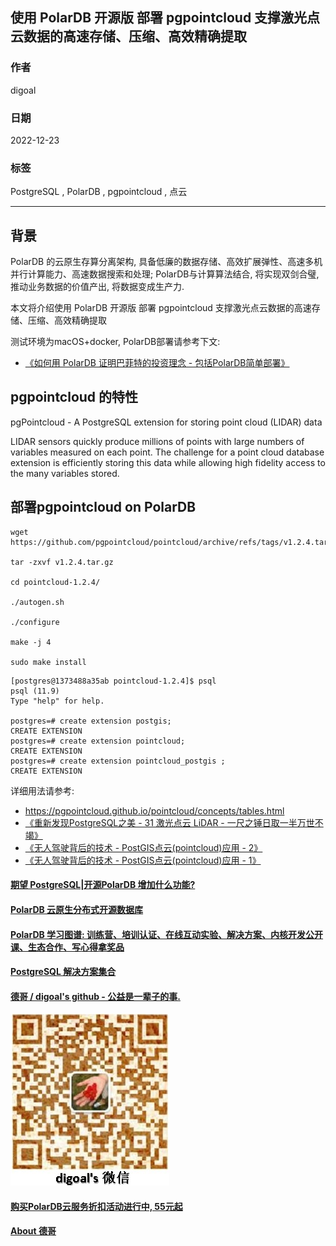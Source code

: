 ## 使用 PolarDB 开源版 部署 pgpointcloud 支撑激光点云数据的高速存储、压缩、高效精确提取    
              
### 作者              
digoal              
              
### 日期              
2022-12-23              
              
### 标签              
PostgreSQL , PolarDB , pgpointcloud , 点云  
              
----              
              
## 背景        
PolarDB 的云原生存算分离架构, 具备低廉的数据存储、高效扩展弹性、高速多机并行计算能力、高速数据搜索和处理; PolarDB与计算算法结合, 将实现双剑合璧, 推动业务数据的价值产出, 将数据变成生产力.              
              
本文将介绍使用 PolarDB 开源版 部署 pgpointcloud 支撑激光点云数据的高速存储、压缩、高效精确提取    
              
测试环境为macOS+docker, PolarDB部署请参考下文:              
- [《如何用 PolarDB 证明巴菲特的投资理念 - 包括PolarDB简单部署》](../202209/20220908_02.md)              
              
## pgpointcloud 的特性     
pgPointcloud - A PostgreSQL extension for storing point cloud (LIDAR) data  
  
LIDAR sensors quickly produce millions of points with large numbers of variables measured on each point. The challenge for a point cloud database extension is efficiently storing this data while allowing high fidelity access to the many variables stored.  
  
## 部署pgpointcloud on PolarDB  
  
```  
wget https://github.com/pgpointcloud/pointcloud/archive/refs/tags/v1.2.4.tar.gz  
  
tar -zxvf v1.2.4.tar.gz   
  
cd pointcloud-1.2.4/  
  
./autogen.sh   
  
./configure   
  
make -j 4  
  
sudo make install  
```  
  
```  
[postgres@1373488a35ab pointcloud-1.2.4]$ psql  
psql (11.9)  
Type "help" for help.  
  
postgres=# create extension postgis;  
CREATE EXTENSION  
postgres=# create extension pointcloud;  
CREATE EXTENSION  
postgres=# create extension pointcloud_postgis ;  
CREATE EXTENSION  
```  
  
详细用法请参考:  
- https://pgpointcloud.github.io/pointcloud/concepts/tables.html  
- [《重新发现PostgreSQL之美 - 31 激光点云 LiDAR - 一尺之锤日取一半万世不竭》](../202106/20210620_01.md)    
- [《无人驾驶背后的技术 - PostGIS点云(pointcloud)应用 - 2》](../201705/20170523_01.md)    
- [《无人驾驶背后的技术 - PostGIS点云(pointcloud)应用 - 1》](../201705/20170519_02.md)    
  
  
  
#### [期望 PostgreSQL|开源PolarDB 增加什么功能?](https://github.com/digoal/blog/issues/76 "269ac3d1c492e938c0191101c7238216")
  
  
#### [PolarDB 云原生分布式开源数据库](https://github.com/ApsaraDB "57258f76c37864c6e6d23383d05714ea")
  
  
#### [PolarDB 学习图谱: 训练营、培训认证、在线互动实验、解决方案、内核开发公开课、生态合作、写心得拿奖品](https://www.aliyun.com/database/openpolardb/activity "8642f60e04ed0c814bf9cb9677976bd4")
  
  
#### [PostgreSQL 解决方案集合](../201706/20170601_02.md "40cff096e9ed7122c512b35d8561d9c8")
  
  
#### [德哥 / digoal's github - 公益是一辈子的事.](https://github.com/digoal/blog/blob/master/README.md "22709685feb7cab07d30f30387f0a9ae")
  
  
![digoal's wechat](../pic/digoal_weixin.jpg "f7ad92eeba24523fd47a6e1a0e691b59")
  
  
#### [购买PolarDB云服务折扣活动进行中, 55元起](https://www.aliyun.com/activity/new/polardb-yunparter?userCode=bsb3t4al "e0495c413bedacabb75ff1e880be465a")
  
  
#### [About 德哥](https://github.com/digoal/blog/blob/master/me/readme.md "a37735981e7704886ffd590565582dd0")
  
